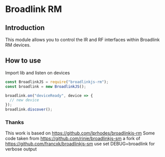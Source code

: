 # Broadlink RM

## Introduction

This module allows you to control the IR and RF interfaces within Broadlink RM devices.

## How to use

Import lib and listen on devices

```js
const BroadlinkJS = require("broadlinkjs-rm");
const broadlink = new BroadlinkJS();

broadlink.on("deviceReady", device => {
  // new device
});
broadlink.discover();
```

### Thanks

This work is based on https://github.com/lprhodes/broadlinkjs-rm
Some code taken from https://github.com/rinie/broadlinkjs-sm a fork of https://github.com/francxk/broadlinkjs-sm
use set DEBUG=broadlink for verbose output

